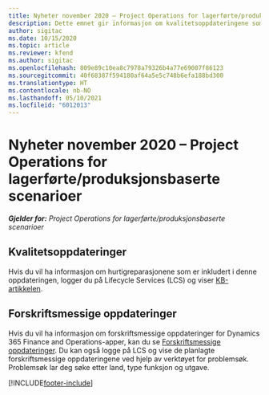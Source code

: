 ```yaml
---
title: Nyheter november 2020 – Project Operations for lagerførte/produksjonsbaserte scenarioer
description: Dette emnet gir informasjon om kvalitetsoppdateringene som er tilgjengelige i november 2020-versjonen av Project Operations for lagerførte/produksjonsbaserte scenarioer.
author: sigitac
ms.date: 10/15/2020
ms.topic: article
ms.reviewer: kfend
ms.author: sigitac
ms.openlocfilehash: 809e89c10ea8c7978a79326b4a77e69007f86123
ms.sourcegitcommit: 40f68387f594180af64a5e5c748b6efa188bd300
ms.translationtype: HT
ms.contentlocale: nb-NO
ms.lasthandoff: 05/10/2021
ms.locfileid: "6012013"
---
```

# <a name="whats-new-november-2020---project-operations-for-stockedproduction-based-scenarios"></a>Nyheter november 2020 – Project Operations for lagerførte/produksjonsbaserte scenarioer

_**Gjelder for:** Project Operations for lagerførte/produksjonsbaserte scenarioer_

## <a name="quality-updates"></a>Kvalitetsoppdateringer

Hvis du vil ha informasjon om hurtigreparasjonene som er inkludert i denne oppdateringen, logger du på Lifecycle Services (LCS) og viser [KB-artikkelen](https://fix.lcs.dynamics.com/Issue/Details?bugId=488609&amp;dbType=3&amp;qc=8251e8e1d5e2386de850599926c1adc3fec8e2ba25308036d22cdfe0a1c28fc7).

## <a name="regulatory-updates"></a>Forskriftsmessige oppdateringer

Hvis du vil ha informasjon om forskriftsmessige oppdateringer for Dynamics 365 Finance and Operations-apper, kan du se [Forskriftsmessige oppdateringer](/dynamics365/finance/localizations/regulatory-updates). Du kan også logge på LCS og vise de planlagte forskriftsmessige oppdateringene ved hjelp av verktøyet for problemsøk. Problemsøk lar deg søke etter land, type funksjon og utgave.


[!INCLUDE[footer-include](../../includes/footer-banner.md)]